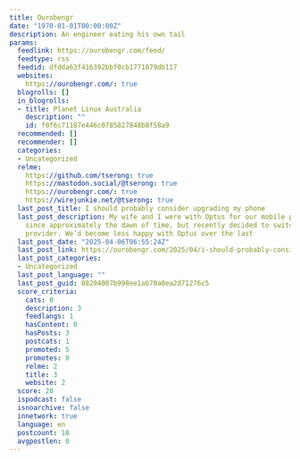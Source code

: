 ```yaml
---
title: Ourobengr
date: "1970-01-01T00:00:00Z"
description: An engineer eating his own tail
params:
  feedlink: https://ourobengr.com/feed/
  feedtype: rss
  feedid: dfdda63f416392bbf0cb1771879db117
  websites:
    https://ourobengr.com/: true
  blogrolls: []
  in_blogrolls:
  - title: Planet Linux Australia
    description: ""
    id: f0f6c71187e446c0785827848b8f58a9
  recommended: []
  recommender: []
  categories:
  - Uncategorized
  relme:
    https://github.com/tserong: true
    https://mastodon.social/@tserong: true
    https://ourobengr.com/: true
    https://wirejunkie.net/@tserong: true
  last_post_title: I should probably consider upgrading my phone
  last_post_description: My wife and I were with Optus for our mobile phone service
    since approximately the dawn of time, but recently decided to switch to another
    provider. We’d become less happy with Optus over the last
  last_post_date: "2025-04-06T06:55:24Z"
  last_post_link: https://ourobengr.com/2025/04/i-should-probably-consider-upgrading-my-phone/
  last_post_categories:
  - Uncategorized
  last_post_language: ""
  last_post_guid: 08294007b998ee1ab70a0ea2d71276c5
  score_criteria:
    cats: 0
    description: 3
    feedlangs: 1
    hasContent: 0
    hasPosts: 3
    postcats: 1
    promoted: 5
    promotes: 0
    relme: 2
    title: 3
    website: 2
  score: 20
  ispodcast: false
  isnoarchive: false
  innetwork: true
  language: en
  postcount: 10
  avgpostlen: 0
---
```

